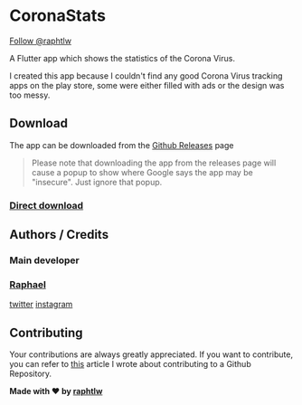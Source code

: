 # CoronaStats

<a class="github-button" href="https://github.com/raphtlw" data-size="large" aria-label="Follow @raphtlw on GitHub">Follow @raphtlw</a>

A Flutter app which shows the statistics of the Corona Virus.

I created this app because I couldn't find any good Corona Virus tracking apps on the play store, some were either filled with ads or the design was too messy.

## Download

<!-- The app can be downloaded from the [Play Store]() -->
The app can be downloaded from the [Github Releases](https://github.com/raphtlw/coronastats/releases) page

> Please note that downloading the app from the releases page will cause a popup to show where Google says the app may be "insecure". Just ignore that popup.

### [Direct download](https://github.com/raphtlw/coronastats/releases/tag/0.3.0)

## Authors / Credits

### Main developer

### [Raphael](https://github.com/raphtlw)

[twitter](https://twitter.com/raphtlw)
[instagram](https://instagram.com/raphtlw)

## Contributing

Your contributions are always greatly appreciated.
If you want to contribute, you can refer to [this](https://medium.com/javascript-in-plain-english/how-to-contribute-to-a-github-repository-project-78f777623f18) article I wrote about contributing to a Github Repository.

**Made with ❤ by [raphtlw](https://github.com/raphtlw)**